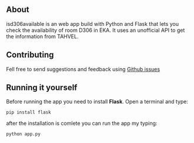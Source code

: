 ## About
isd306available is an web app build with Python and Flask that lets you check the availability of room D306 in EKA. It uses an unofficial API to get the information from TAHVEL.
## Contributing
Fell free to send suggestions and feedback using [Github issues](https://github.com/gocivici/schedule-checker/issues)
## Running it yourself
Before running the app you need to install **Flask**. Open a terminal and type:
```
pip install flask
```
after the installation is comlete you can run the app my typing:
```
python app.py
```
